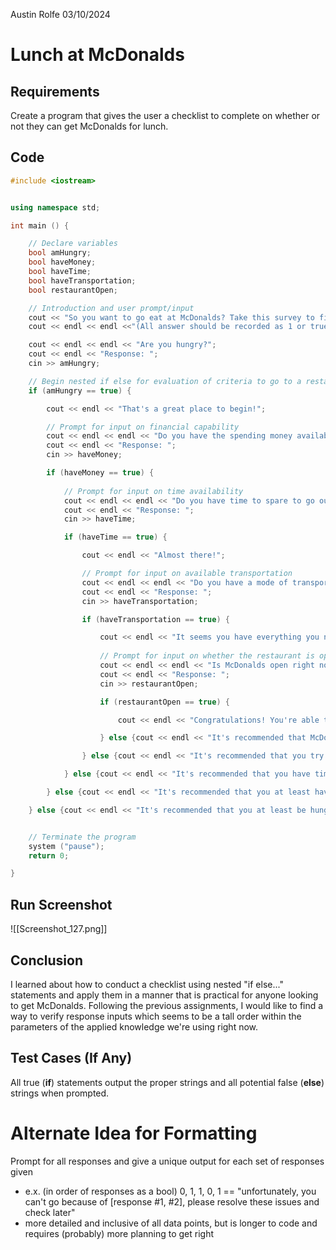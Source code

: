 Austin Rolfe
03/10/2024
# Lunch at McDonalds
## Requirements
Create a program that gives the user a checklist to complete on whether or not they can get McDonalds for lunch.
## Code
```cpp
#include <iostream>


using namespace std;

int main () {

    // Declare variables
    bool amHungry;
    bool haveMoney;
    bool haveTime;
    bool haveTransportation;
    bool restaurantOpen;

    // Introduction and user prompt/input
    cout << "So you want to go eat at McDonalds? Take this survey to find out if you're able to do so!";
    cout << endl << endl <<"(All answer should be recorded as 1 or true, and 0 or false, for yes and no respectively - any responses that don't follow this format be marked as TRUE by default)";

    cout << endl << endl << "Are you hungry?";
    cout << endl << "Response: ";
    cin >> amHungry;                                                                                              // Hungry

    // Begin nested if else for evaluation of criteria to go to a restaurant
    if (amHungry == true) {                                                                                         // Money

        cout << endl << "That's a great place to begin!";

        // Prompt for input on financial capability
        cout << endl << endl << "Do you have the spending money available to go out to eat?";
        cout << endl << "Response: ";
        cin >> haveMoney;

        if (haveMoney == true) {                                                                                        // Time
        
            // Prompt for input on time availability
            cout << endl << endl << "Do you have time to spare to go out to eat?";
            cout << endl << "Response: ";
            cin >> haveTime;

            if (haveTime == true) {                                                                                         // Transportation

                cout << endl << "Almost there!";

                // Prompt for input on available transportation
                cout << endl << endl << "Do you have a mode of transportation readily available and usable to be able to go out to eat?";
                cout << endl << "Response: ";
                cin >> haveTransportation;

                if (haveTransportation == true) {                                                                                   // Restaurant Open

                    cout << endl << "It seems you have everything you need! Just one last - and very important - question left.";
        
                    // Prompt for input on whether the restaurant is open or not
                    cout << endl << endl << "Is McDonalds open right now?";
                    cout << endl << "Response: ";
                    cin >> restaurantOpen;

                    if (restaurantOpen == true) {                                                                                           // Conclusion - "Approved"

                        cout << endl << "Congratulations! You're able to go and eat at McDonalds! I hope you get something good and enjoy your meal! :)" << endl;

                    } else {cout << endl << "It's recommended that McDonalds is open before you go and try to eat there. Please go through the checklist at a later time or date! :)" << endl;}

                } else {cout << endl << "It's recommended that you try to have a mode of transportation before you plan to go eat out at McDonalds. Please go through the checklist at a later time or date! :)" << endl;}

            } else {cout << endl << "It's recommended that you have time to spare before you consider going to purchase and eat McDonalds. Please go through the checklist at a later time or date! :)" << endl;}

        } else {cout << endl << "It's recommended that you at least have spending money available before you consider going to purchase McDonalds. Please go through the checklist at a later time or date! :)" << endl;}

    } else {cout << endl << "It's recommended that you at least be hungry before you consider going to purchase McDonalds. Please go through the checklist at a later time or date! :)" << endl;}


    // Terminate the program
    system ("pause");
    return 0;

}
```
## Run Screenshot
![[Screenshot_127.png]]
## Conclusion
I learned about how to conduct a checklist using nested "if else..." statements and apply them in a manner that is practical for anyone looking to get McDonalds. Following the previous assignments, I would like to find a way to verify response inputs which seems to be a tall order within the parameters of the applied knowledge we're using right now.
## Test Cases (If Any)
All true (**if**) statements output the proper strings and all potential false (**else**) strings when prompted.
# Alternate Idea for Formatting
Prompt for all responses and give a unique output for each set of responses given
- e.x. (in order of responses as a bool) 0, 1, 1, 0, 1 == "unfortunately, you can't go because of \[response #1, #2], please resolve these issues and check later"
- more detailed and inclusive of all data points, but is longer to code and requires (probably) more planning to get right
